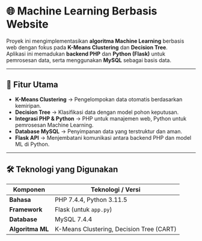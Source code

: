 # 🌐 Machine Learning Berbasis Website

Proyek ini mengimplementasikan **algoritma Machine Learning** berbasis web dengan fokus pada **K-Means Clustering** dan **Decision Tree**.  
Aplikasi ini memadukan **backend PHP** dan **Python (Flask)** untuk pemrosesan data, serta menggunakan **MySQL** sebagai basis data.

---

## 🚀 Fitur Utama
- **K-Means Clustering** → Pengelompokan data otomatis berdasarkan kemiripan.
- **Decision Tree** → Klasifikasi data dengan model pohon keputusan.
- **Integrasi PHP & Python** → PHP untuk manajemen web, Python untuk pemrosesan Machine Learning.
- **Database MySQL** → Penyimpanan data yang terstruktur dan aman.
- **Flask API** → Menjembatani komunikasi antara backend PHP dan model ML di Python.

---

## 🛠️ Teknologi yang Digunakan

| Komponen         | Teknologi / Versi |
|------------------|-------------------|
| **Bahasa**       | PHP 7.4.4, Python 3.11.5 |
| **Framework**    | Flask (untuk `app.py`) |
| **Database**     | MySQL 7.4.4 |
| **Algoritma ML** | K-Means Clustering, Decision Tree (CART) |
